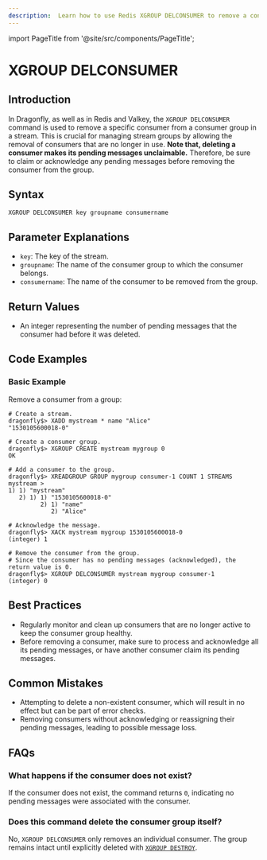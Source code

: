 ```yaml
---
description:  Learn how to use Redis XGROUP DELCONSUMER to remove a consumer from a consumer group.
---
```


import PageTitle from '@site/src/components/PageTitle';

# XGROUP DELCONSUMER

<PageTitle title="Redis XGROUP DELCONSUMER Command (Documentation) | Dragonfly" />

## Introduction

In Dragonfly, as well as in Redis and Valkey, the `XGROUP DELCONSUMER` command is used to remove a specific consumer from a consumer group in a stream.
This is crucial for managing stream groups by allowing the removal of consumers that are no longer in use.
**Note that, deleting a consumer makes its pending messages unclaimable.**
Therefore, be sure to claim or acknowledge any pending messages before removing the consumer from the group.

## Syntax

```shell
XGROUP DELCONSUMER key groupname consumername
```

## Parameter Explanations

- `key`: The key of the stream.
- `groupname`: The name of the consumer group to which the consumer belongs.
- `consumername`: The name of the consumer to be removed from the group.

## Return Values

- An integer representing the number of pending messages that the consumer had before it was deleted.

## Code Examples

### Basic Example

Remove a consumer from a group:

```shell
# Create a stream.
dragonfly$> XADD mystream * name "Alice"
"1530105600018-0"

# Create a consumer group.
dragonfly$> XGROUP CREATE mystream mygroup 0
OK

# Add a consumer to the group.
dragonfly$> XREADGROUP GROUP mygroup consumer-1 COUNT 1 STREAMS mystream >
1) 1) "mystream"
   2) 1) 1) "1530105600018-0"
         2) 1) "name"
            2) "Alice"

# Acknowledge the message.
dragonfly$> XACK mystream mygroup 1530105600018-0
(integer) 1

# Remove the consumer from the group.
# Since the consumer has no pending messages (acknowledged), the return value is 0.
dragonfly$> XGROUP DELCONSUMER mystream mygroup consumer-1
(integer) 0
```

## Best Practices

- Regularly monitor and clean up consumers that are no longer active to keep the consumer group healthy.
- Before removing a consumer, make sure to process and acknowledge all its pending messages,
  or have another consumer claim its pending messages.

## Common Mistakes

- Attempting to delete a non-existent consumer, which will result in no effect but can be part of error checks.
- Removing consumers without acknowledging or reassigning their pending messages, leading to possible message loss.

## FAQs

### What happens if the consumer does not exist?

If the consumer does not exist, the command returns `0`, indicating no pending messages were associated with the consumer.

### Does this command delete the consumer group itself?

No, `XGROUP DELCONSUMER` only removes an individual consumer. The group remains intact until explicitly deleted with [`XGROUP DESTROY`](xgroup-destroy.md).
